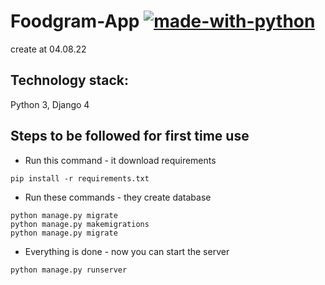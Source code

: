 # Foodgram-App [![made-with-python](https://img.shields.io/badge/Made%20with-Python-1f425f.svg)](https://www.python.org/)
create at 04.08.22
## Technology stack:
Python 3, Django 4
## Steps to be followed for first time use
- Run this command - it download requirements
```
pip install -r requirements.txt
```
- Run these commands - they create database
```
python manage.py migrate
python manage.py makemigrations
python manage.py migrate
```
- Everything is done - now you can start the server
```
python manage.py runserver
```